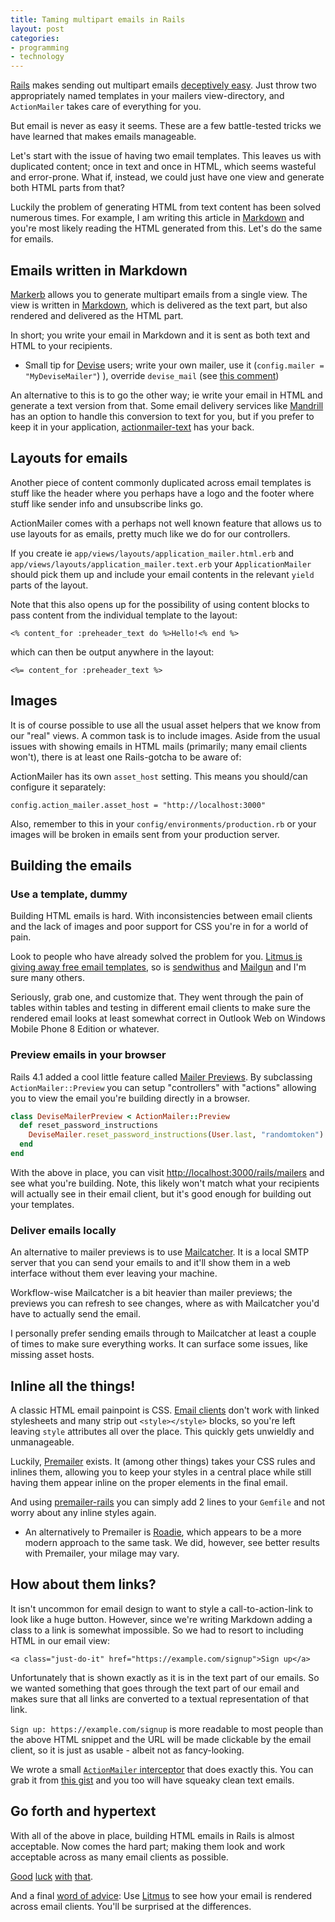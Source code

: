 ```yaml
---
title: Taming multipart emails in Rails
layout: post
categories:
- programming
- technology
---
```


[Rails](http://rubyonrails.org) makes sending out multipart emails [deceptively easy](http://guides.rubyonrails.org/action_mailer_basics.html#sending-multipart-emails). Just throw two appropriately named templates in your mailers view-directory, and `ActionMailer` takes care of everything for you.

But email is never as easy it seems. These are a few battle-tested tricks we have learned that makes emails manageable.

<!--more-->

Let's start with the issue of having two email templates. This leaves us with duplicated content; once in text and once in HTML, which seems wasteful and error-prone. What if, instead, we could just have one view and generate both HTML parts from that?

Luckily the problem of generating HTML from text content has been solved numerous times. For example, I am writing this article in [Markdown](https://daringfireball.net/projects/markdown) and you're most likely reading the HTML generated from this. Let's do the same for emails.


## Emails written in Markdown

[Markerb](https://github.com/plataformatec/markerb) allows you to generate multipart emails from a single view. The view is written in [Markdown](https://daringfireball.net/projects/markdown/syntax#link), which is delivered as the text part, but also rendered and delivered as the HTML part.

In short; you write your email in Markdown and it is sent as both text and HTML to your recipients.

* Small tip for [Devise](https://github.com/plataformatec/devise/) users; write your own mailer, use it (`config.mailer = "MyDeviseMailer"`)
), override `devise_mail` (see [this comment](https://github.com/plataformatec/devise/issues/2341#issuecomment-15349423))

An alternative to this is to go the other way; ie write your email in HTML and generate a text version from that. Some email delivery services like [Mandrill](https://mandrill.com) has an option to handle this conversion to text for you, but if you prefer to keep it in your application, [actionmailer-text](https://github.com/dblock/actionmailer-text) has your back.


## Layouts for emails

Another piece of content commonly duplicated across email templates is stuff like the header where you perhaps have a logo and the footer where stuff like sender info and unsubscribe links go.

ActionMailer comes with a perhaps not well known feature that allows us to use layouts for as emails, pretty much like we do for our controllers.

If you create ie `app/views/layouts/application_mailer.html.erb` and `app/views/layouts/application_mailer.text.erb` your `ApplicationMailer` should pick them up and include your email contents in the relevant `yield` parts of the layout.

Note that this also opens up for the possibility of using content blocks to pass content from the individual template to the layout:

    <% content_for :preheader_text do %>Hello!<% end %>

which can then be output anywhere in the layout:

    <%= content_for :preheader_text %>


## Images

It is of course possible to use all the usual asset helpers that we know from our "real" views. A common task is to include images. Aside from the usual issues with showing emails in HTML mails (primarily; many email clients won't), there is at least one Rails-gotcha to be aware of:

ActionMailer has its own `asset_host` setting. This means you should/can configure it separately:

    config.action_mailer.asset_host = "http://localhost:3000"

Also, remember to this in your `config/environments/production.rb` or your images will be broken in emails sent from your production server.


## Building the emails

### Use a template, dummy

Building HTML emails is hard. With inconsistencies between email clients and the lack of images and poor support for CSS you're in for a world of pain.

Look to people who have already solved the problem for you. [Litmus is giving away free email templates](https://litmus.com/resources/free-responsive-email-templates), so is [sendwithus](https://www.sendwithus.com/resources/templates) and [Mailgun](http://blog.mailgun.com/transactional-html-email-templates/) and I'm sure many others.

Seriously, grab one, and customize that. They went through the pain of tables within tables and testing in different email clients to make sure the rendered email looks at least somewhat correct in Outlook Web on Windows Mobile Phone 8 Edition or whatever.

### Preview emails in your browser

Rails 4.1 added a cool little feature called [Mailer Previews](http://api.rubyonrails.org/v4.1.0/classes/ActionMailer/Base.html#class-ActionMailer::Base-label-Previewing+emails). By subclassing `ActionMailer::Preview` you can setup "controllers" with "actions" allowing you to view the email you're building directly in a browser.

```ruby
class DeviseMailerPreview < ActionMailer::Preview
  def reset_password_instructions
    DeviseMailer.reset_password_instructions(User.last, "randomtoken")
  end
end
```

With the above in place, you can visit [http://localhost:3000/rails/mailers](http://localhost:3000/rails/mailers) and see what you're building. Note, this likely won't match what your recipients will actually see in their email client, but it's good enough for building out your templates.

### Deliver emails locally

An alternative to mailer previews is to use [Mailcatcher](http://mailcatcher.me/). It is a local SMTP server that you can send your emails to and it'll show them in a web interface without them ever leaving your machine.

Workflow-wise Mailcatcher is a bit heavier than mailer previews; the previews you can refresh to see changes, where as with Mailcatcher you'd have to actually send the email.

I personally prefer sending emails through to Mailcatcher at least a couple of times to make sure everything works. It can surface some issues, like missing asset hosts.

## Inline all the things!

A classic HTML email painpoint is CSS. [Email clients](https://www.emailsherpa.net/knows/email-client/) don't work with linked stylesheets and many strip out `<style></style>` blocks, so you're left leaving `style` attributes all over the place. This quickly gets unwieldly and unmanageable.

Luckily, [Premailer](https://github.com/premailer/premailer) exists. It (among other things) takes your CSS rules and inlines them, allowing you to keep your styles in a central place while still having them appear inline on the proper elements in the final email.

And using [premailer-rails](https://github.com/fphilipe/premailer-rails) you can simply add 2 lines to your `Gemfile` and not worry about any inline styles again.

* An alternatively to Premailer is [Roadie](https://github.com/Mange/roadie), which appears to be a more modern approach to the same task. We did, however, see better results with Premailer, your milage may vary.

## How about them links?

It isn't uncommon for email design to want to style a call-to-action-link to look like a huge button. However, since we're writing Markdown adding a class to a link is somewhat impossible. So we had to resort to including HTML in our email view:

    <a class="just-do-it" href="https://example.com/signup">Sign up</a>

Unfortunately that is shown exactly as it is in the text part of our emails. So we wanted something that goes through the text part of our email and makes sure that all links are converted to a textual representation of that link.

`Sign up: https://example.com/signup` is more readable to most people than the above HTML snippet and the URL will be made clickable by the email client, so it is just as usable - albeit not as fancy-looking.

We wrote a small [`ActionMailer` interceptor](http://guides.rubyonrails.org/action_mailer_basics.html#intercepting-emails) that does exactly this. You can grab it from [this gist](https://gist.github.com/koppen/00dbbe7572328b46e4f3) and you too will have squeaky clean text emails.

## Go forth and hypertext

With all of the above in place, building HTML emails in Rails is almost acceptable. Now comes the hard part; making them look and work acceptable across as many email clients as possible.

[Good](https://24ways.org/2009/rock-solid-html-emails/) [luck](http://kb.mailchimp.com/campaigns/ways-to-build/about-html-email) [with](http://blog.fogcreek.com/responsive-html-emails-a-different-strategy/) [that](https://support.sendgrid.com/hc/en-us/articles/200184928-HTML-Rendering-The-Do-s-and-Dont-s-of-Cross-Platform-Email-Design).

And a final [word of advice](https://mentalized.net/journal/2009/04/08/testing-html-emails-with-rails-and-litmus/): Use [Litmus](https://litmus.com) to see how your email is rendered across email clients. You'll be surprised at the differences.
